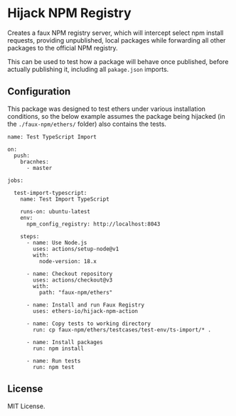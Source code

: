 Hijack NPM Registry
===================

Creates a faux NPM registry server, which will intercept select
npm install requests, providing unpublished, local packages while
forwarding all other packages to the official NPM registry.

This can be used to test how a package will behave once published,
before actually publishing it, including all `pakage.json` imports.

Configuration
-------------

This package was designed to test ethers under various installation
conditions, so the below example assumes the package being hijacked
(in the `./faux-npm/ethers/` folder) also contains the tests.

```
name: Test TypeScript Import

on:
  push:
    bracnhes:
      - master

jobs:

  test-import-typescript:
    name: Test Import TypeScript

    runs-on: ubuntu-latest
    env:
      npm_config_registry: http://localhost:8043

    steps:
      - name: Use Node.js
        uses: actions/setup-node@v1
        with:
          node-version: 18.x

      - name: Checkout repository
        uses: actions/checkout@v3
        with:
          path: "faux-npm/ethers"

      - name: Install and run Faux Registry
        uses: ethers-io/hijack-npm-action

      - name: Copy tests to working directory
        run: cp faux-npm/ethers/testcases/test-env/ts-import/* .

      - name: Install packages
        run: npm install

      - name: Run tests
        run: npm test
```

License
-------

MIT License.
